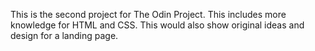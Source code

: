 This is the second project for The Odin Project. This includes more knowledge for HTML and CSS. This would also show original ideas and design for a landing page.